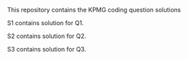This repository contains the KPMG coding question solutions

S1 contains solution for Q1.

S2 contains solution for Q2.

S3 contains solution for Q3.
